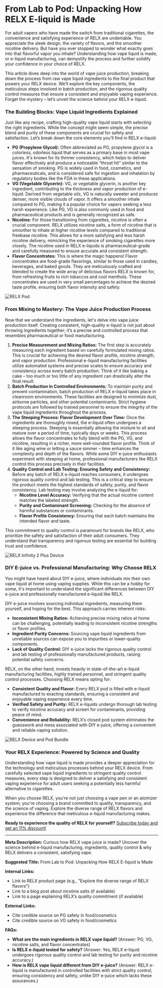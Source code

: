 <h1>From Lab to Pod: Unpacking How RELX E-liquid is Made</h1>

<p>For adult vapers who have made the switch from traditional cigarettes, the convenience and satisfying experience of RELX are undeniable. You appreciate the sleek design, the variety of flavors, and the smoother nicotine delivery. But have you ever stopped to wonder what exactly goes into that flavorful vapor you inhale? Understanding how vape liquid is made, or e-liquid manufacturing, can demystify the process and further solidify your confidence in your choice of RELX.</p>

<p>This article dives deep into the world of vape juice production, breaking down the process from raw vape liquid ingredients to the final product that powers your RELX device. We’ll explore the key components, the meticulous steps involved in batch production, and the rigorous quality control measures that ensure a consistent and enjoyable vaping experience. Forget the mystery – let’s unveil the science behind your RELX e-liquid.</p>

<h3>The Building Blocks: Vape Liquid Ingredients Explained</h3>

<p>Just like any recipe, crafting high-quality vape liquid starts with selecting the right ingredients. While the concept might seem simple, the precise blend and purity of these components are crucial for safety and satisfaction. Let’s break down the core elements you’ll find in RELX e-liquid:</p>

<ul>
    <li><strong>PG (Propylene Glycol):</strong> Often abbreviated as PG, propylene glycol is a colorless, odorless liquid that serves as a primary base in most vape juices. It's known for its thinner consistency, which helps to deliver flavor effectively and produce a noticeable “throat hit” similar to the sensation of smoking. PG is widely used in food, cosmetics, and pharmaceuticals, and is considered safe for ingestion and inhalation by regulatory bodies like the FDA in these applications.</li>
    <li><strong>VG (Vegetable Glycerin):</strong> VG, or vegetable glycerin, is another key ingredient, contributing to the thickness and vapor production of e-liquid. Derived from vegetable oils, VG is naturally sweeter and produces denser, more visible clouds of vapor. It offers a smoother inhale compared to PG, making it a popular choice for vapers seeking a less harsh experience. Like PG, VG is also commonly used in food and pharmaceutical products and is generally recognized as safe.</li>
    <li><strong>Nicotine:</strong> For those transitioning from cigarettes, nicotine is often a crucial component. RELX utilizes nicotine salts, a form of nicotine that is smoother to inhale at higher nicotine levels compared to traditional freebase nicotine. This allows for a more satisfying and less harsh nicotine delivery, mimicking the experience of smoking cigarettes more closely. The nicotine used in RELX e-liquids is pharmaceutical-grade and carefully measured to ensure accurate and consistent strength.</li>
    <li><strong>Flavor Concentrates:</strong> This is where the magic happens! Flavor concentrates are food-grade flavorings, similar to those used in candies, beverages, and baked goods. They are meticulously crafted and blended to create the wide array of delicious flavors RELX is known for, from refreshing fruits to rich tobaccos and cool menthols. These concentrates are used in very small percentages to achieve the desired taste profile, ensuring both flavor intensity and safety.</li>
</ul>

<p><img src="https://www.relxvape.co.uk/cdn/shop/files/Main_8f90cad8-66f8-4cbb-b902-11b16b2c5694.png" alt="RELX Pod" style="max-width:100%; height:auto;"></p>

<h3>From Mixing to Mastery: The Vape Juice Production Process</h3>

<p>Now that we understand the ingredients, let's delve into vape juice production itself. Creating consistent, high-quality e-liquid is not just about throwing ingredients together; it’s a precise and controlled process that resembles pharmaceutical or food manufacturing.</p>

<ol>
    <li><strong>Precise Measurement and Mixing Ratios:</strong> The first step is accurately measuring each ingredient based on carefully formulated mixing ratios. This is crucial for achieving the desired flavor profile, nicotine strength, and vapor production. Professional e-liquid manufacturing facilities utilize automated systems and precise scales to ensure accuracy and consistency across every batch production. Think of it like baking a cake – too much or too little of any ingredient can drastically alter the final result.</li>
    <li><strong>Batch Production in Controlled Environments:</strong> To maintain purity and prevent contamination, batch production of RELX e-liquid takes place in cleanroom environments. These facilities are designed to minimize dust, airborne particles, and other potential contaminants. Strict hygiene protocols are followed by trained personnel to ensure the integrity of the vape liquid ingredients throughout the process.</li>
    <li><strong>The Steeping Process: Flavor Development Over Time:</strong> Once the ingredients are thoroughly mixed, the e-liquid often undergoes a steeping process. Steeping is essentially allowing the mixture to sit and mature over a period of time, typically days or weeks. This process allows the flavor concentrates to fully blend with the PG, VG, and nicotine, resulting in a richer, more well-rounded flavor profile. Think of it like aging wine or letting a sauce simmer – time enhances the complexity and depth of the flavors. While some DIY e-juice enthusiasts experiment with steeping at home, professional manufacturers like RELX control this process precisely in their facilities.</li>
    <li><strong>Quality Control and Lab Testing: Ensuring Safety and Consistency:</strong> Before any batch of RELX e-liquid reaches consumers, it undergoes rigorous quality control and lab testing. This is a critical step to ensure the product meets the highest standards of safety, purity, and flavor consistency. Lab testing may involve analyzing the e-liquid for:
        <ul>
            <li><strong>Nicotine Level Accuracy:</strong> Verifying that the actual nicotine content matches the labeled strength.</li>
            <li><strong>Purity and Contaminant Screening:</strong> Checking for the absence of harmful substances or contaminants.</li>
            <li><strong>Flavor Profile Consistency:</strong> Ensuring that each batch maintains the intended flavor and taste.</li>
        </ul>
    </li>
</ol>

<p>This commitment to quality control is paramount for brands like RELX, who prioritize the safety and satisfaction of their adult consumers. They understand that transparency and rigorous testing are essential for building trust and confidence.</p>

<p><img src="https://cdn.shopify.com/s/files/1/0047/5529/2195/files/infinity2plusdevice.png" alt="RELX Infinity 2 Plus Device" style="max-width:100%; height:auto;"></p>

<h3>DIY E-juice vs. Professional Manufacturing: Why Choose RELX</h3>

<p>You might have heard about DIY e-juice, where individuals mix their own vape liquid at home using vaping supplies. While this can be a hobby for some, it's important to understand the significant differences between DIY e-juice and professionally manufactured e-liquid like RELX.</p>

<p>DIY e-juice involves sourcing individual ingredients, measuring them yourself, and hoping for the best. This approach carries inherent risks:</p>

<ul>
    <li><strong>Inconsistent Mixing Ratios:</strong> Achieving precise mixing ratios at home can be challenging, potentially leading to inconsistent nicotine strengths or flavor profiles.</li>
    <li><strong>Ingredient Purity Concerns:</strong> Sourcing vape liquid ingredients from unreliable sources can expose you to impurities or lower-quality components.</li>
    <li><strong>Lack of Quality Control:</strong> DIY e-juice lacks the rigorous quality control and lab testing of professionally manufactured products, raising potential safety concerns.</li>
</ul>

<p>RELX, on the other hand, invests heavily in state-of-the-art e-liquid manufacturing facilities, highly trained personnel, and stringent quality control processes. Choosing RELX means opting for:</p>

<ul>
    <li><strong>Consistent Quality and Flavor:</strong> Every RELX pod is filled with e-liquid manufactured to exacting standards, ensuring a consistent and enjoyable vaping experience every time.</li>
    <li><strong>Verified Safety and Purity:</strong> RELX e-liquids undergo thorough lab testing to verify nicotine accuracy and screen for contaminants, providing peace of mind.</li>
    <li><strong>Convenience and Reliability:</strong> RELX’s closed pod system eliminates the guesswork and mess associated with DIY e-juice, offering a convenient and reliable vaping solution.</li>
</ul>

<p><img src="https://cdn.shopify.com/s/files/1/0047/5529/2195/files/devicepodbundle.png" alt="RELX Device and Pod Bundle" style="max-width:100%; height:auto;"></p>

<h3>Your RELX Experience: Powered by Science and Quality</h3>

<p>Understanding how vape liquid is made provides a deeper appreciation for the technology and meticulous processes behind your RELX device. From carefully selected vape liquid ingredients to stringent quality control measures, every step is designed to deliver a satisfying and consistent vaping experience for adult users seeking a potentially less harmful alternative to cigarettes.</p>

<p>When you choose RELX, you're not just choosing a vape pen or an atomizer system; you're choosing a brand committed to quality, transparency, and the science of vaping. Explore the diverse range of RELX flavors and experience the difference that meticulous e-liquid manufacturing makes.</p>

<p><strong>Ready to experience the quality of RELX for yourself?</strong> <a href="https://www.relxvape.co.uk/pages/autoship" target="_blank">Subscribe today and get an 11% discount!</a></p>

<hr>

<p><strong>Meta Description:</strong> Curious how RELX vape juice is made? Uncover the science behind e-liquid manufacturing, ingredients, quality control & why RELX delivers a consistent, satisfying vape.</p>

<p><strong>Suggested Title:</strong> From Lab to Pod: Unpacking How RELX E-liquid is Made</p>

<p><strong>Internal Links:</strong></p>

<ul>
    <li>Link to RELX product page (e.g., "Explore the diverse range of RELX flavors")</li>
    <li>Link to a blog post about nicotine salts (if available)</li>
    <li>Link to a page explaining RELX’s quality commitment (if available)</li>
</ul>

<p><strong>External Links:</strong></p>

<ul>
    <li>Cite credible source on PG safety in food/cosmetics</li>
    <li>Cite credible source on VG safety in food/cosmetics</li>
</ul>

<p><strong>FAQs:</strong></p>

<ul>
    <li><strong>What are the main ingredients in RELX vape liquid?</strong> (Answer: PG, VG, nicotine salts, and flavor concentrates)</li>
    <li><strong>Is RELX e-liquid tested for safety?</strong> (Answer: Yes, RELX e-liquid undergoes rigorous quality control and lab testing for purity and nicotine accuracy.)</li>
    <li><strong>How is RELX vape liquid different from DIY e-juice?</strong> (Answer: RELX e-liquid is manufactured in controlled facilities with strict quality control, ensuring consistency and safety, unlike DIY e-juice which lacks these assurances.)</li>
</ul>